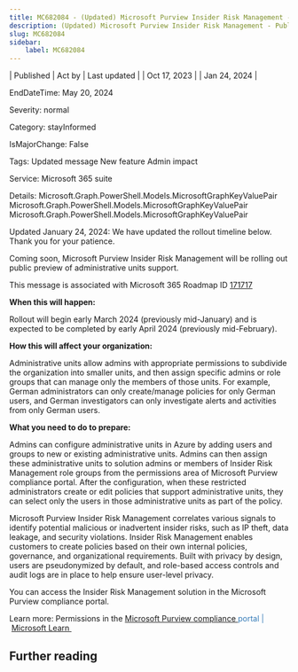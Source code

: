 ```yaml
---
title: MC682084 - (Updated) Microsoft Purview Insider Risk Management - Public preview of administrative units support
description: (Updated) Microsoft Purview Insider Risk Management - Public preview of administrative units support
slug: MC682084
sidebar:
    label: MC682084
---
```


| Published | Act by | Last updated |
| Oct 17, 2023 |  | Jan 24, 2024 |

EndDateTime: May 20, 2024

Severity: normal

Category: stayInformed

IsMajorChange: False

Tags: Updated message New feature Admin impact

Service: Microsoft 365 suite

Details: Microsoft.Graph.PowerShell.Models.MicrosoftGraphKeyValuePair Microsoft.Graph.PowerShell.Models.MicrosoftGraphKeyValuePair Microsoft.Graph.PowerShell.Models.MicrosoftGraphKeyValuePair

<p style="">Updated January 24, 2024: We have updated the rollout timeline below. Thank you for your patience.</p><p style="">Coming soon, Microsoft Purview Insider Risk Management will be rolling out public preview of administrative units&nbsp;support.</p>
<p>This message is associated with Microsoft 365 Roadmap ID <a href="https://www.microsoft.com/microsoft-365/roadmap?filters=&amp;searchterms=171717" target="_blank">171717</a></p>
<p><b>When this will happen:</b></p>

<p>Rollout will begin early March 2024 (previously mid-January) and is expected to be completed by early April 2024 (previously mid-February).&nbsp;</p>

<p><b>How this will affect your organization:</b></p>

<p>Administrative units allow admins with appropriate permissions to subdivide the organization into smaller units, and then assign specific admins or role groups that can manage only the members of those units. For example, German administrators can only create/manage policies for only German users, and German investigators can only investigate alerts and activities from only German users.</p>
<p><b>What you need to do to prepare:</b></p>
<p>Admins can configure administrative units in Azure by adding users and groups to new or existing administrative units. Admins can then assign these administrative units to solution admins or members of Insider Risk Management role groups from the permissions area of Microsoft Purview compliance portal. After the configuration, when these restricted administrators create or edit policies that support administrative units, they can select only the users in those administrative units as part of the policy.</p><p>Microsoft Purview Insider Risk Management correlates various signals to identify potential malicious or inadvertent insider risks, such as IP theft, data leakage, and security violations. Insider Risk Management enables customers to create policies based on their own internal policies, governance, and organizational requirements. Built with privacy by design, users are pseudonymized by default, and role-based access controls and audit logs are in place to help ensure user-level privacy.</p><p>You can access the Insider Risk Management solution in the Microsoft Purview compliance portal.</p><p> 
</p><p>Learn more: Permissions in the <a href="https://learn.microsoft.com/microsoft-365/compliance/insider-risk-management-activities?view=o365-worldwide" target="_blank">Microsoft Purview compliance&nbsp;</a><font color="#337ab7">portal |</font>&nbsp;<a href="https://learn.microsoft.com/purview/microsoft-365-compliance-center-permissions#administrative-units-support-in-microsoft-purview" target="_blank">Microsoft Learn&nbsp;</a></p>

## Further reading
